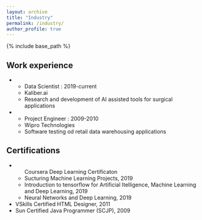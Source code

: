 ```yaml
---
layout: archive
title: "Industry"
permalink: /industry/
author_profile: true
---
```


{% include base_path %}

## Work experience
<ul>
  <li>
    <ul>
      <li> Data Scientist : 2019-current</li>
      <li>Kaliber.ai</li>
      <li>Research and development of AI assisted tools for surgical applications</li>
    </ul>
  </li>
  <li>
    <ul>
      <li>Project Engineer : 2009-2010</li>
      <li>Wipro Technologies</li>
      <li>Software testing od retail data warehousing applications</li>
    </ul> 
  </li>
 </ul>
 

## Certifications
<ul>
  <li><ul>
    <lh>Coursera Deep Learning Certificaton</lh>
    <li>Sucturing Machine Learning Projects, 2019</li>
    <li>Introduction to tensorflow for Artificial Itelligence, Machine Learning and Deep Learning, 2019</li>
    <li>Neural Networks and Deep Learning, 2019</li>
    </ul>
  </li>
  <li>VSkills Certified HTML Designer, 2011</li>
  <li>Sun Certified Java Programmer (SCJP), 2009</li>
</ul>
    


